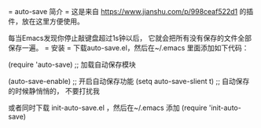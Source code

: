 = auto-save 简介 =
这是来自 https://www.jianshu.com/p/998ceaf522d1 的插件，放在这里方便使用。

每当Emacs发现你停止敲键盘超过1s钟以后， 它就会把所有没有保存的文件全部保存一遍。
= 安装 =
下载auto-save.el，然后在~/.emacs 里面添加如下代码：

(require 'auto-save)            ;; 加载自动保存模块

(auto-save-enable)              ;; 开启自动保存功能
(setq auto-save-slient t)       ;; 自动保存的时候静悄悄的， 不要打扰我

或者同时下载 init-auto-save.el ，然后在~/.emacs 添加
(require 'init-auto-save)

